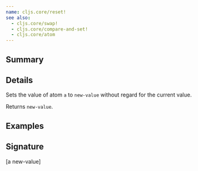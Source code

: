 ```yaml
---
name: cljs.core/reset!
see also:
  - cljs.core/swap!
  - cljs.core/compare-and-set!
  - cljs.core/atom
---
```


## Summary

## Details

Sets the value of atom `a` to `new-value` without regard for the current value.

Returns `new-value`.

## Examples

## Signature
[a new-value]
